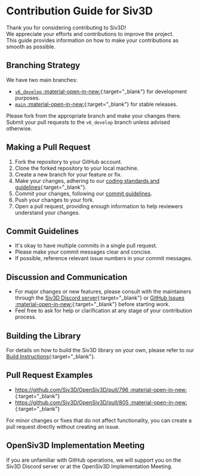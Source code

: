 # Contribution Guide for Siv3D

Thank you for considering contributing to Siv3D!  
We appreciate your efforts and contributions to improve the project.  
This guide provides information on how to make your contributions as smooth as possible.

## Branching Strategy
We have two main branches:

- [`v6_develop` :material-open-in-new:](https://github.com/Siv3D/OpenSiv3D/tree/v6_develop){:target="_blank"} for development purposes.
- [`main` :material-open-in-new:](https://github.com/Siv3D/OpenSiv3D){:target="_blank"} for stable releases.

Please fork from the appropriate branch and make your changes there. Submit your pull requests to the `v6_develop` branch unless advised otherwise.

## Making a Pull Request
1. Fork the repository to your GitHub account.
2. Clone the forked repository to your local machine.
3. Create a new branch for your feature or fix.
4. Make your changes, adhering to our [coding standards and guidelines](coding-style.md){:target="_blank"}.
5. Commit your changes, following our [commit guidelines](#commit-guidelines).
6. Push your changes to your fork.
7. Open a pull request, providing enough information to help reviewers understand your changes.

## Commit Guidelines
- It's okay to have multiple commits in a single pull request.
- Please make your commit messages clear and concise.
- If possible, reference relevant issue numbers in your commit messages.

## Discussion and Communication
- For major changes or new features, please consult with the maintainers through the [Siv3D Discord server](../community/community.md){:target="_blank"} or [GitHub Issues :material-open-in-new:](https://github.com/Siv3D/OpenSiv3D/issues){:target="_blank"} before starting work.
- Feel free to ask for help or clarification at any stage of your contribution process.

## Building the Library
For details on how to build the Siv3D library on your own, please refer to our [Build Instructions](build.md){:target="_blank"}.

## Pull Request Examples
- [https://github.com/Siv3D/OpenSiv3D/pull/796 :material-open-in-new:](https://github.com/Siv3D/OpenSiv3D/pull/796){:target="_blank"}
- [https://github.com/Siv3D/OpenSiv3D/pull/805 :material-open-in-new:](https://github.com/Siv3D/OpenSiv3D/pull/805){:target="_blank"}

For minor changes or fixes that do not affect functionality, you can create a pull request directly without creating an issue.

## OpenSiv3D Implementation Meeting
If you are unfamiliar with GitHub operations, we will support you on the Siv3D Discord server or at the OpenSiv3D Implementation Meeting.
